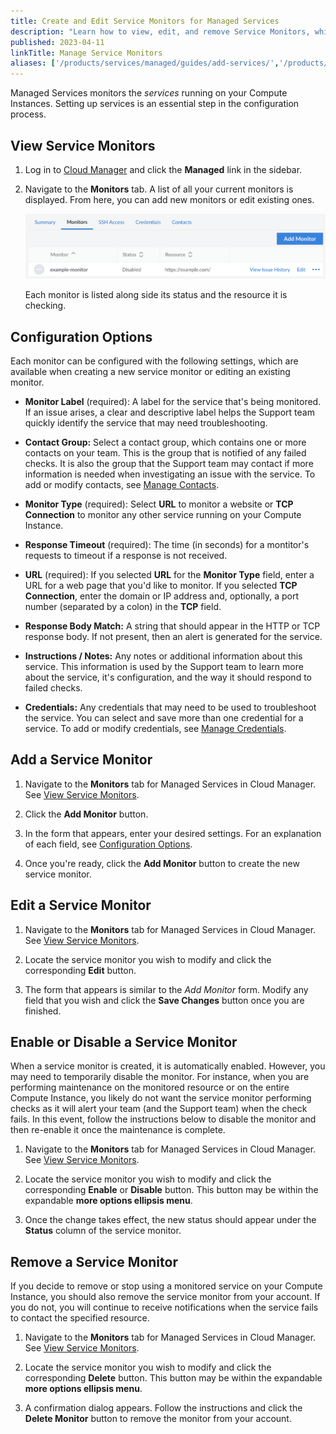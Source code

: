 ```yaml
---
title: Create and Edit Service Monitors for Managed Services
description: "Learn how to view, edit, and remove Service Monitors, which are used to monitor services on Compute Instances."
published: 2023-04-11
linkTitle: Manage Service Monitors
aliases: ['/products/services/managed/guides/add-services/','/products/services/managed/guides/disable-a-service-monitor/','/products/services/managed/guides/reenable-a-service-monitor/','/products/services/managed/guides/remove-services/']
---
```


Managed Services monitors the *services* running on your Compute Instances. Setting up services is an essential step in the configuration process.

## View Service Monitors

1. Log in to [Cloud Manager](https://cloud.linode.com) and click the **Managed** link in the sidebar.

1. Navigate to the **Monitors** tab. A list of all your current monitors is displayed. From here, you can add new monitors or edit existing ones.

    ![Screenshot of the Monitors tab under Managed Services in Cloud Manager](managed-monitors-list.png)

    Each monitor is listed along side its status and the resource it is checking.

## Configuration Options

Each monitor can be configured with the following settings, which are available when creating a new service monitor or editing an existing monitor.

- **Monitor Label** (required): A label for the service that's being monitored. If an issue arises, a clear and descriptive label helps the Support team quickly identify the service that may need troubleshooting.

- **Contact Group:** Select a contact group, which contains one or more contacts on your team. This is the group that is notified of any failed checks. It is also the group that the Support team may contact if more information is needed when investigating an issue with the service. To add or modify contacts, see [Manage Contacts](/docs/products/services/managed/guides/contacts/).

- **Monitor Type** (required): Select **URL** to monitor a website or **TCP Connection** to monitor any other service running on your Compute Instance.

- **Response Timeout** (required): The time (in seconds) for a montitor's requests to timeout if a response is not received.

- **URL** (required): If you selected **URL** for the **Monitor Type** field, enter a URL for a web page that you'd like to monitor. If you selected **TCP Connection**, enter the domain or IP address and, optionally, a port number (separated by a colon) in the **TCP** field.

- **Response Body Match:** A string that should appear in the HTTP or TCP response body. If not present, then an alert is generated for the service.

- **Instructions / Notes:** Any notes or additional information about this service. This information is used by the Support team to learn more about the service, it's configuration, and the way it should respond to failed checks.

- **Credentials:** Any credentials that may need to be used to troubleshoot the service. You can select and save more than one credential for a service. To add or modify credentials, see [Manage Credentials](/docs/products/services/managed/guides/credentials/).

## Add a Service Monitor

1. Navigate to the **Monitors** tab for Managed Services in Cloud Manager. See [View Service Monitors](#view-service-monitors).

1. Click the **Add Monitor** button.

1. In the form that appears, enter your desired settings. For an explanation of each field, see [Configuration Options](#configuration-options).

1. Once you're ready, click the **Add Monitor** button to create the new service monitor.

## Edit a Service Monitor

1. Navigate to the **Monitors** tab for Managed Services in Cloud Manager. See [View Service Monitors](#view-service-monitors).

1. Locate the service monitor you wish to modify and click the corresponding **Edit** button.

1. The form that appears is similar to the *Add Monitor* form. Modify any field that you wish and click the **Save Changes** button once you are finished.

## Enable or Disable a Service Monitor

When a service monitor is created, it is automatically enabled. However, you may need to temporarily disable the monitor. For instance, when you are performing maintenance on the monitored resource or on the entire Compute Instance, you likely do not want the service monitor performing checks as it will alert your team (and the Support team) when the check fails. In this event, follow the instructions below to disable the monitor and then re-enable it once the maintenance is complete.

1. Navigate to the **Monitors** tab for Managed Services in Cloud Manager. See [View Service Monitors](#view-service-monitors).

1. Locate the service monitor you wish to modify and click the corresponding **Enable** or **Disable** button. This button may be within the expandable **more options ellipsis menu**.

1. Once the change takes effect, the new status should appear under the **Status** column of the service monitor.

## Remove a Service Monitor

If you decide to remove or stop using a monitored service on your Compute Instance, you should also remove the service monitor from your account. If you do not, you will continue to receive notifications when the service fails to contact the specified resource.

1. Navigate to the **Monitors** tab for Managed Services in Cloud Manager. See [View Service Monitors](#view-service-monitors).

1. Locate the service monitor you wish to modify and click the corresponding **Delete** button. This button may be within the expandable **more options ellipsis menu**.

1. A confirmation dialog appears. Follow the instructions and click the **Delete Monitor** button to remove the monitor from your account.